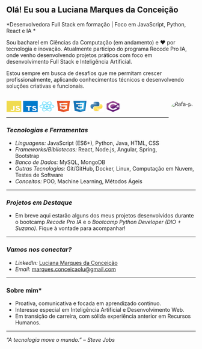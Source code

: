 ## Olá! Eu sou a Luciana Marques da Conceição

*Desenvolvedora Full Stack em formação | Foco em JavaScript, Python, React e IA *

Sou bacharel em Ciências da Computação (em andamento) e ❤️ por tecnologia e inovação. Atualmente participo do programa Recode Pro IA, onde venho desenvolvendo projetos práticos com foco em desenvolvimento Full Stack e Inteligência Artificial.

Estou sempre em busca de desafios que me permitam crescer profissionalmente, aplicando conhecimentos técnicos e desenvolvendo soluções criativas e funcionais.





<div style="display: inline_block"><br>
  <img align="center" alt="Rafa-Js" height="30" width="40" src="https://raw.githubusercontent.com/devicons/devicon/master/icons/javascript/javascript-plain.svg">
  <img align="center" alt="Rafa-Ts" height="30" width="40" src="https://raw.githubusercontent.com/devicons/devicon/master/icons/typescript/typescript-plain.svg">
  <img align="center" alt="Rafa-React" height="30" width="40" src="https://raw.githubusercontent.com/devicons/devicon/master/icons/react/react-original.svg">
  <img align="center" alt="Rafa-HTML" height="30" width="40" src="https://raw.githubusercontent.com/devicons/devicon/master/icons/html5/html5-original.svg">
  <img align="center" alt="Rafa-CSS" height="30" width="40" src="https://raw.githubusercontent.com/devicons/devicon/master/icons/css3/css3-original.svg">
  <img align="center" alt="Rafa-Python" height="30" width="40" src="https://raw.githubusercontent.com/devicons/devicon/master/icons/python/python-original.svg">
  <img align="center" alt="Rafa-Csharp" height="30" width="40" src="https://raw.githubusercontent.com/devicons/devicon/master/icons/csharp/csharp-original.svg">
  <img align="right" alt="Rafa-pic" height="150" style="border-radius:50px;" src="https://media.discordapp.net/attachments/639956127056134178/890373478988013628/Publicacoes_Instagram_1_1.png?width=676&height=676">
</div>



---

### *Tecnologias e Ferramentas*
- *Linguagens:* JavaScript (ES6+), Python, Java, HTML, CSS
- *Frameworks/Bibliotecas:* React, Node.js, Angular, Spring, Bootstrap
- *Banco de Dados:* MySQL, MongoDB
- *Outras Tecnologias:* Git/GitHub, Docker, Linux, Computação em Nuvem, Testes de Software
- *Conceitos:* POO, Machine Learning, Métodos Ágeis

---

### *Projetos em Destaque*
- Em breve aqui estarão alguns dos meus projetos desenvolvidos durante o bootcamp *Recode Pro IA* e o *Bootcamp Python Developer (DIO + Suzano)*. Fique à vontade para acompanhar!

---

### *Vamos nos conectar?*
- *LinkedIn:* [Luciana Marques da Conceição](https://www.linkedin.com/in/luciana-marques-da-conceicao)
- *Email:* marques.conceicaolu@gmail.com

---

### Sobre mim*
- Proativa, comunicativa e focada em aprendizado contínuo.
- Interesse especial em Inteligência Artificial e Desenvolvimento Web.
- Em transição de carreira, com sólida experiência anterior em Recursos Humanos.

---

*“A tecnologia move o mundo.” – Steve Jobs*

